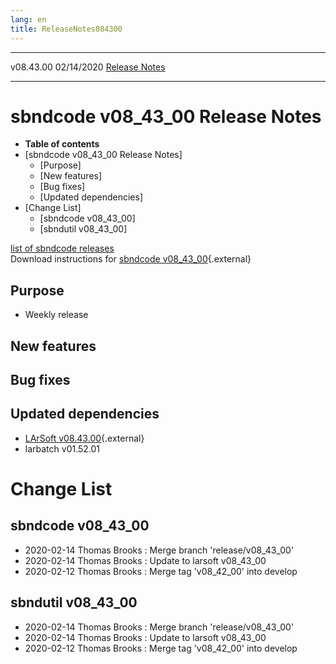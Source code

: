 ```yaml
---
lang: en
title: ReleaseNotes084300
---
```


  ----------- ------------ -- -- ------------------------------------------------------
  v08.43.00   02/14/2020         [Release Notes](ReleaseNotes084300.html)
  ----------- ------------ -- -- ------------------------------------------------------



sbndcode v08\_43\_00 Release Notes
======================================================================================

-   **Table of contents**
-   [sbndcode v08\_43\_00 Release
    Notes]
    -   [Purpose]
    -   [New features]
    -   [Bug fixes]
    -   [Updated dependencies]
-   [Change List]
    -   [sbndcode v08\_43\_00]
    -   [sbndutil v08\_43\_00]

[list of sbndcode
releases](List_of_SBND_code_releases.html)\
Download instructions for [sbndcode
v08\_43\_00](http://scisoft.fnal.gov/scisoft/bundles/sbnd/v08_43_00/sbndcode-v08_43_00.html){.external}



Purpose
----------------------------------

-   Weekly release



New features
--------------------------------------------



Bug fixes
--------------------------------------



Updated dependencies
------------------------------------------------------------

-   [LArSoft
    v08.43.00](https://cdcvs.fnal.gov/redmine/projects/larsoft/wiki/ReleaseNotes084300){.external}
-   larbatch v01.52.01



Change List
==========================================



sbndcode v08\_43\_00
----------------------------------------------------------

-   2020-02-14 Thomas Brooks : Merge branch \'release/v08\_43\_00\'
-   2020-02-14 Thomas Brooks : Update to larsoft v08\_43\_00
-   2020-02-12 Thomas Brooks : Merge tag \'v08\_42\_00\' into develop



sbndutil v08\_43\_00
----------------------------------------------------------

-   2020-02-14 Thomas Brooks : Merge branch \'release/v08\_43\_00\'
-   2020-02-14 Thomas Brooks : Update to larsoft v08\_43\_00
-   2020-02-12 Thomas Brooks : Merge tag \'v08\_42\_00\' into develop
